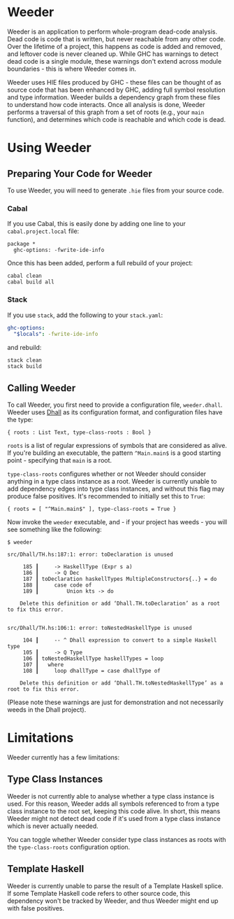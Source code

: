 # Weeder

Weeder is an application to perform whole-program dead-code analysis. Dead code
is code that is written, but never reachable from any other code. Over the
lifetime of a project, this happens as code is added and removed, and leftover
code is never cleaned up. While GHC has warnings to detect dead code is a single
module, these warnings don't extend across module boundaries - this is where
Weeder comes in.

Weeder uses HIE files produced by GHC - these files can be thought of as source
code that has been enhanced by GHC, adding full symbol resolution and type
information. Weeder builds a dependency graph from these files to understand how
code interacts. Once all analysis is done, Weeder performs a traversal of this
graph from a set of roots (e.g., your `main` function), and determines which
code is reachable and which code is dead.

# Using Weeder

## Preparing Your Code for Weeder

To use Weeder, you will need to generate `.hie` files from your source code. 

### Cabal 

If you use Cabal, this is easily done by adding one line to your
`cabal.project.local` file:

``` cabal
package *
  ghc-options: -fwrite-ide-info
```

Once this has been added, perform a full rebuild of your project:

``` shell
cabal clean
cabal build all
```

### Stack

If you use `stack`, add the following to your `stack.yaml`:

``` yaml
ghc-options:
  "$locals": -fwrite-ide-info
```

and rebuild:

``` shell
stack clean
stack build
```

## Calling Weeder

To call Weeder, you first need to provide a configuration file, `weeder.dhall`. Weeder uses
[Dhall](https://dhall-lang.org) as its configuration format, and configuration
files have the type:

``` dhall
{ roots : List Text, type-class-roots : Bool }
```

`roots` is a list of regular expressions of symbols that are considered as
alive. If you're building an executable, the pattern `^Main.main$` is a
good starting point - specifying that `main` is a root.

`type-class-roots` configures whether or not Weeder should consider anything in
a type class instance as a root. Weeder is currently unable to add dependency
edges into type class instances, and without this flag may produce false
positives. It's recommended to initially set this to `True`:

``` dhall
{ roots = [ "^Main.main$" ], type-class-roots = True }
```

Now invoke the `weeder` executable, and - if your project has weeds - you will
see something like the following:

``` shell
$ weeder

src/Dhall/TH.hs:187:1: error: toDeclaration is unused

     185 ┃     -> HaskellType (Expr s a)
     186 ┃     -> Q Dec
     187 ┃ toDeclaration haskellTypes MultipleConstructors{..} = do
     188 ┃     case code of
     189 ┃         Union kts -> do

    Delete this definition or add ‘Dhall.TH.toDeclaration’ as a root to fix this error.


src/Dhall/TH.hs:106:1: error: toNestedHaskellType is unused

     104 ┃     -- ^ Dhall expression to convert to a simple Haskell type
     105 ┃     -> Q Type
     106 ┃ toNestedHaskellType haskellTypes = loop
     107 ┃   where
     108 ┃     loop dhallType = case dhallType of

    Delete this definition or add ‘Dhall.TH.toNestedHaskellType’ as a root to fix this error.
```

(Please note these warnings are just for demonstration and not necessarily weeds
in the Dhall project).

# Limitations

Weeder currently has a few limitations:

## Type Class Instances

Weeder is not currently able to analyse whether a type class instance is used.
For this reason, Weeder adds all symbols referenced to from a type class
instance to the root set, keeping this code alive. In short, this means Weeder
might not detect dead code if it's used from a type class instance which is
never actually needed.

You can toggle whether Weeder consider type class instances as roots with the
`type-class-roots` configuration option.

## Template Haskell

Weeder is currently unable to parse the result of a Template Haskell splice. If
some Template Haskell code refers to other source code, this dependency won't be
tracked by Weeder, and thus Weeder might end up with false positives.
